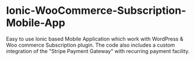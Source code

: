<h1>Ionic-WooCommerce-Subscription-Mobile-App</h1>

<p>Easy to use Ionic based Mobile Application which work with WordPress & Woo commerce Subscription plugin. The code also includes a custom integration of the "Stripe Payment Gateway" with recurring payment facility.
</p>
